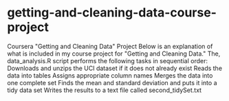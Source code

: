 # getting-and-cleaning-data-course-project
Coursera "Getting and Cleaning Data" Project
Below is an explanation of what is included in my course project for "Getting and Cleaning Data."
The, data_analysis.R script performs the following tasks in sequential order:
  Downloads and unzips the UCI dataset if it does not already exist
  Reads the data into tables
  Assigns appropriate column names
  Merges the data into one complete set
  Finds the mean and standard deviation and puts it into a tidy data set
  Writes the results to a text file called second_tidySet.txt
